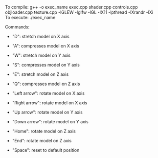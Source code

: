 To compile: g++ -o exec_name exec.cpp shader.cpp controls.cpp objloader.cpp texture.cpp -lGLEW -lglfw -lGL -lX11 -lpthread -lXrandr -lXi
To execute: ./exec_name 

Commands:
- "D": stretch model on X axis
- "A": compresses model on X axis
- "W": stretch model on Y axis
- "S": compresses model on Y axis
- "E": stretch model on Z axis
- "Q": compresses model on Z axis

- "Left arrow": rotate model on X axis
- "Right arrow": rotate model on X axis
- "Up arrow": rotate model on Y axis
- "Down arrow": rotate model on Y axis
- "Home": rotate model on Z axis
- "End": rotate model on Z axis

- "Space": reset to default position
